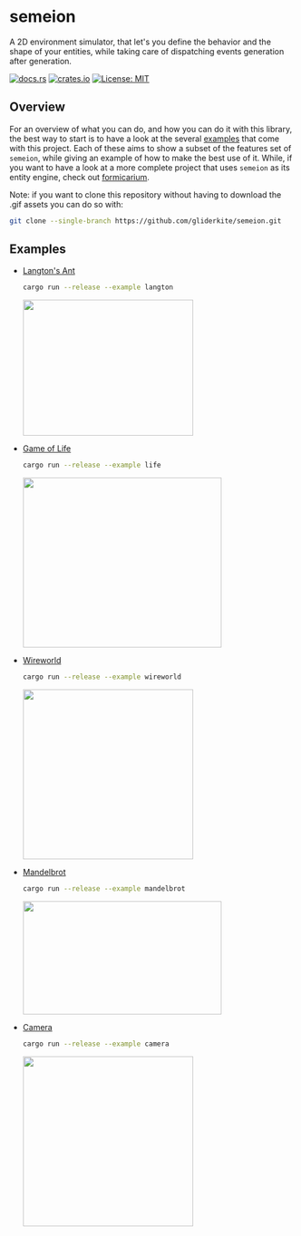 # semeion

A 2D environment simulator, that let's you define the behavior and the shape
of your entities, while taking care of dispatching events generation after
generation.

[![docs.rs](https://docs.rs/semeion/badge.svg)](https://docs.rs/semeion)
[![crates.io](https://img.shields.io/crates/v/semeion.svg)](https://crates.io/crates/semeion)
[![License: MIT](https://img.shields.io/badge/License-MIT-blue.svg)](LICENSE)


## Overview

For an overview of what you can do, and how you can do it with this library, the
best way to start is to have a look at the several [examples](#examples) that come
with this project.
Each of these aims to show a subset of the features set of `semeion`, while
giving an example of how to make the best use of it.
While, if you want to have a look at a more complete project that uses
`semeion` as its entity engine, check out
[formicarium](https://github.com/gliderkite/formicarium).

Note: if you want to clone this repository without having to download the
.gif assets you can do so with:
```bash
git clone --single-branch https://github.com/gliderkite/semeion.git
```


## Examples

 - [Langton's Ant](https://en.wikipedia.org/wiki/Langton%27s_ant)

   ```bash
   cargo run --release --example langton
   ```
   <img src="../assets/langton.gif" width="300" height="240">

 - [Game of Life](https://en.wikipedia.org/wiki/Conway%27s_Game_of_Life)

   ```bash
   cargo run --release --example life
   ```
   <img src="../assets/life.gif" width="350" height="300">


 - [Wireworld](https://en.wikipedia.org/wiki/Wireworld)

   ```bash
   cargo run --release --example wireworld
   ```
   <img src="../assets/wireworld.gif" width="300" height="300">


 - [Mandelbrot](https://en.wikipedia.org/wiki/Mandelbrot_set)

   ```bash
   cargo run --release --example mandelbrot
   ```
   <img src="../assets/mandelbrot.gif" width="350" height="200">


 - [Camera](https://en.wikipedia.org/wiki/Transformation_matrix)

    ```bash
    cargo run --release --example camera
    ```
   <img src="../assets/camera.gif" width="300" height="300">
